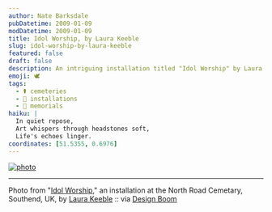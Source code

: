 ```yaml
---
author: Nate Barksdale
pubDatetime: 2009-01-09
modDatetime: 2009-01-09
title: Idol Worship, by Laura Keeble
slug: idol-worship-by-laura-keeble
featured: false
draft: false
description: An intriguing installation titled "Idol Worship" by Laura Keeble at the North Road Cemetery in Southend, UK.
emoji: 🕊️
tags:
  - ⚰️ cemeteries
  - 🎨 installations
  - 💐 memorials
haiku: |
  In quiet repose,  
  Art whispers through headstones soft,  
  Life's echoes linger.
coordinates: [51.5355, 0.6976]
---
```


[![photo](http://culture-making.com/media/lkb2.jpg)](http://www.designboom.com/weblog/cat/10/view/5039/laura-keeble.html)

---

Photo from "[Idol Worship](http://www.designboom.com/weblog/cat/10/view/5039/laura-keeble.html)," an installation at the North Road Cemetary, Southend, UK, by [Laura Keeble](http://www.laurakeeble.com/graveyard+install/) :: via [Design Boom](http://www.designboom.com/weblog/cat/10/view/5039/laura-keeble.html)
